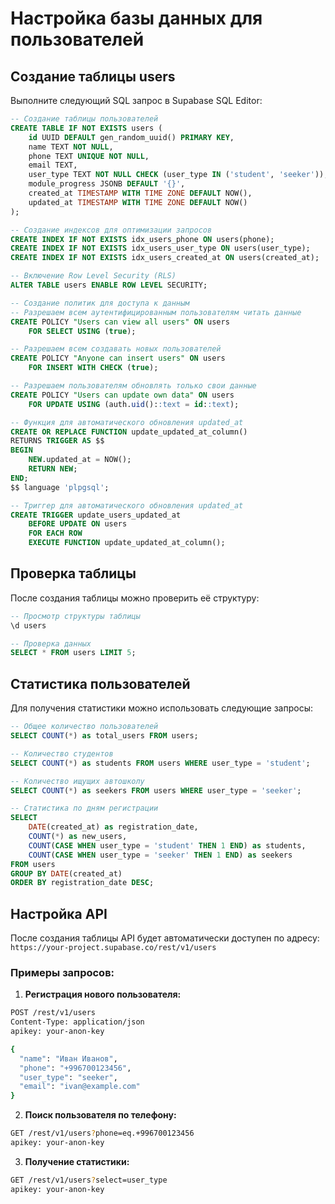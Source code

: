 # Настройка базы данных для пользователей

## Создание таблицы users

Выполните следующий SQL запрос в Supabase SQL Editor:

```sql
-- Создание таблицы пользователей
CREATE TABLE IF NOT EXISTS users (
    id UUID DEFAULT gen_random_uuid() PRIMARY KEY,
    name TEXT NOT NULL,
    phone TEXT UNIQUE NOT NULL,
    email TEXT,
    user_type TEXT NOT NULL CHECK (user_type IN ('student', 'seeker')),
    module_progress JSONB DEFAULT '{}',
    created_at TIMESTAMP WITH TIME ZONE DEFAULT NOW(),
    updated_at TIMESTAMP WITH TIME ZONE DEFAULT NOW()
);

-- Создание индексов для оптимизации запросов
CREATE INDEX IF NOT EXISTS idx_users_phone ON users(phone);
CREATE INDEX IF NOT EXISTS idx_users_user_type ON users(user_type);
CREATE INDEX IF NOT EXISTS idx_users_created_at ON users(created_at);

-- Включение Row Level Security (RLS)
ALTER TABLE users ENABLE ROW LEVEL SECURITY;

-- Создание политик для доступа к данным
-- Разрешаем всем аутентифицированным пользователям читать данные
CREATE POLICY "Users can view all users" ON users
    FOR SELECT USING (true);

-- Разрешаем всем создавать новых пользователей
CREATE POLICY "Anyone can insert users" ON users
    FOR INSERT WITH CHECK (true);

-- Разрешаем пользователям обновлять только свои данные
CREATE POLICY "Users can update own data" ON users
    FOR UPDATE USING (auth.uid()::text = id::text);

-- Функция для автоматического обновления updated_at
CREATE OR REPLACE FUNCTION update_updated_at_column()
RETURNS TRIGGER AS $$
BEGIN
    NEW.updated_at = NOW();
    RETURN NEW;
END;
$$ language 'plpgsql';

-- Триггер для автоматического обновления updated_at
CREATE TRIGGER update_users_updated_at 
    BEFORE UPDATE ON users 
    FOR EACH ROW 
    EXECUTE FUNCTION update_updated_at_column();
```

## Проверка таблицы

После создания таблицы можно проверить её структуру:

```sql
-- Просмотр структуры таблицы
\d users

-- Проверка данных
SELECT * FROM users LIMIT 5;
```

## Статистика пользователей

Для получения статистики можно использовать следующие запросы:

```sql
-- Общее количество пользователей
SELECT COUNT(*) as total_users FROM users;

-- Количество студентов
SELECT COUNT(*) as students FROM users WHERE user_type = 'student';

-- Количество ищущих автошколу
SELECT COUNT(*) as seekers FROM users WHERE user_type = 'seeker';

-- Статистика по дням регистрации
SELECT 
    DATE(created_at) as registration_date,
    COUNT(*) as new_users,
    COUNT(CASE WHEN user_type = 'student' THEN 1 END) as students,
    COUNT(CASE WHEN user_type = 'seeker' THEN 1 END) as seekers
FROM users 
GROUP BY DATE(created_at)
ORDER BY registration_date DESC;
```

## Настройка API

После создания таблицы API будет автоматически доступен по адресу:
`https://your-project.supabase.co/rest/v1/users`

### Примеры запросов:

1. **Регистрация нового пользователя:**
```bash
POST /rest/v1/users
Content-Type: application/json
apikey: your-anon-key

{
  "name": "Иван Иванов",
  "phone": "+996700123456",
  "user_type": "seeker",
  "email": "ivan@example.com"
}
```

2. **Поиск пользователя по телефону:**
```bash
GET /rest/v1/users?phone=eq.+996700123456
apikey: your-anon-key
```

3. **Получение статистики:**
```bash
GET /rest/v1/users?select=user_type
apikey: your-anon-key
```
